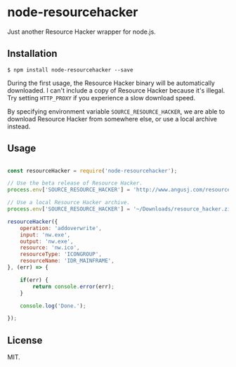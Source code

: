 # node-resourcehacker

Just another Resource Hacker wrapper for node.js.

## Installation

```
$ npm install node-resourcehacker --save
```

During the first usage, the Resource Hacker binary will be automatically downloaded. I can't include a copy of Resource Hacker because it's illegal. Try setting `HTTP_PROXY` if you experience a slow download speed.

By specifying environment variable `SOURCE_RESOURCE_HACKER`, we are able to download Resource Hacker from somewhere else, or use a local archive instead.

## Usage

```javascript

const resourceHacker = require('node-resourcehacker');

// Use the beta release of Resource Hacker.
process.env['SOURCE_RESOURCE_HACKER'] = 'http://www.angusj.com/resourcehacker/resource_hacker_beta.zip';

// Use a local Resource Hacker archive.
process.env['SOURCE_RESOURCE_HACKER'] = '~/Downloads/resource_hacker.zip';

resourceHacker({
    operation: 'addoverwrite',
    input: 'nw.exe',
    output: 'nw.exe',
    resource: 'nw.ico',
    resourceType: 'ICONGROUP',
    resourceName: 'IDR_MAINFRAME',
}, (err) => {

    if(err) {
        return console.error(err);
    }

    console.log('Done.');

});

```

## License

MIT.
